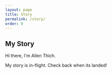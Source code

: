 ```yaml
---
layout: page
title: Story
permalink: /story/
order: 0
---
```


## My Story
Hi there, I'm Allen Thich.

My story is in-flight. Check back when its landed!